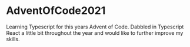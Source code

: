 # AdventOfCode2021

Learning Typescript for this years Advent of Code. Dabbled in Typescript React a little bit throughout the year and would like to further improve my skills.
